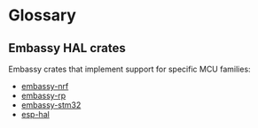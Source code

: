 # Glossary

## **Embassy HAL crates**

Embassy crates that implement support for specific MCU families:

- [embassy-nrf](https://docs.embassy.dev/embassy-nrf/)
- [embassy-rp](https://docs.embassy.dev/embassy-rp/)
- [embassy-stm32](https://docs.embassy.dev/embassy-stm32/)
- [esp-hal](https://docs.esp-rs.org/esp-hal/) <!-- We cannot link to esp-hal specifically -->
